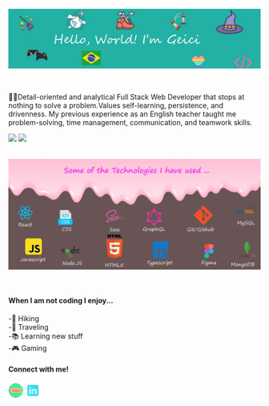 
![my name and saying hello](https://github.com/geicibarham/geicibarham/blob/main/assets/images/geici.jpg)





<br>

 <p align="center">
 
  👩‍💻Detail-oriented and analytical Full Stack Web Developer that stops at nothing to solve a problem.Values self-learning, persistence, and drivenness. My previous experience as an English teacher taught me problem-solving, time management, communication, and teamwork skills. 
  </p>

 <div>
  <img height="150em" src="https://github-readme-stats.vercel.app/api/top-langs/?username=geicibarham&layout=compact&langs_count=7&theme=material-palenight"/>
  <img height="150em" src="https://github-readme-stats.vercel.app/api?username=geicibarham&show_icons=true&theme=material-palenight&include_all_commits=true&count_private=true"/>
</div>
<br>


![imagem technologies I have used ](https://github.com/geicibarham/geicibarham/blob/main/assets/images/technologies.jpg)







<!-- ![Icon](https://user-images.githubusercontent.com/94714070/166166500-682ae543-0b52-471f-b686-c3d278d11b04.png) -->







<br>
<h4> When I am not coding I enjoy...</h4>

-🥾 Hiking <br>
-🚀 Traveling  <br>
-📚 Learning new stuff  <br>
-🎮 Gaming  <br>



<h4> Connect with me! </h4>

[<img height="30px" src="https://github.com/geicibarham/geicibarham/blob/main/assets/images/website.png">](https://geicibarham.github.io/)
[<img height="30px" src="https://github.com/geicibarham/geicibarham/blob/main/assets/images/blue.png">](https://www.linkedin.com/in/geiciane-barham/)

<!--
**geicibarham/geicibarham** is a ✨ ![Uploading Icon.png…]()
_special_ ✨ repository because its `README.md` (this file) appears on your GitHub profile.

Here are some ideas to get you started:

- 🔭 I’m currently working on ...
- 🌱 I’m currently learning ...
- 👯 I’m looking to collaborate on ...
- 🤔 I’m looking for help with ...
- 💬 Ask me about ...
- 📫 How to reach me: ...
- 😄 Pronouns: ...
- ⚡ Fun fact: ...
-->
